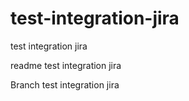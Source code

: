 # test-integration-jira
test integration jira

readme test integration jira

Branch test integration jira